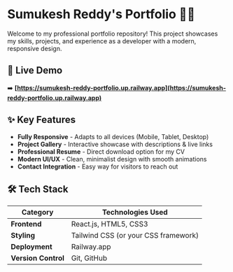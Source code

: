 # Sumukesh Reddy's Portfolio 👨‍💻

Welcome to my professional portfolio repository! This project showcases my skills, projects, and experience as a developer with a modern, responsive design.

## 🌟 Live Demo

➡️ **[https://sumukesh-reddy-portfolio.up.railway.app](https://sumukesh-reddy-portfolio.up.railway.app)**

## ✨ Key Features

- **Fully Responsive** - Adapts to all devices (Mobile, Tablet, Desktop)
- **Project Gallery** - Interactive showcase with descriptions & live links
- **Professional Resume** - Direct download option for my CV
- **Modern UI/UX** - Clean, minimalist design with smooth animations
- **Contact Integration** - Easy way for visitors to reach out

## 🛠️ Tech Stack

| Category       | Technologies Used |
|----------------|-------------------|
| **Frontend**   | React.js, HTML5, CSS3 |
| **Styling**    | Tailwind CSS (or your CSS framework) |
| **Deployment** | Railway.app |
| **Version Control** | Git, GitHub |

